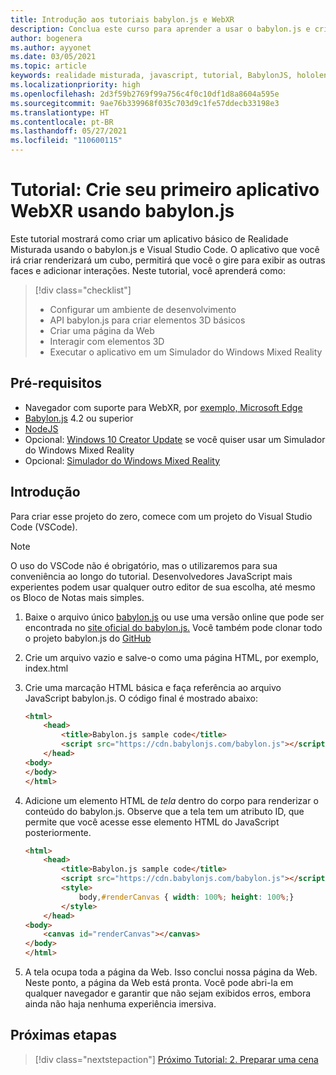 ```yaml
---
title: Introdução aos tutoriais babylon.js e WebXR
description: Conclua este curso para aprender a usar o babylon.js e criar um aplicativo básico de Realidade Misturada.
author: bogenera
ms.author: ayyonet
ms.date: 03/05/2021
ms.topic: article
keywords: realidade misturada, javascript, tutorial, BabylonJS, hololens, realidade misturada, UWP, Windows 10, WebXR, web de imersão
ms.localizationpriority: high
ms.openlocfilehash: 2d3f59b2769f99a756c4f0c10df1d8a8604a595e
ms.sourcegitcommit: 9ae76b339968f035c703d9c1fe57ddecb33198e3
ms.translationtype: HT
ms.contentlocale: pt-BR
ms.lasthandoff: 05/27/2021
ms.locfileid: "110600115"
---
```

# <a name="tutorial-create-your-first-webxr-application-using-babylonjs"></a>Tutorial: Crie seu primeiro aplicativo WebXR usando babylon.js

Este tutorial mostrará como criar um aplicativo básico de Realidade Misturada usando o babylon.js e Visual Studio Code. O aplicativo que você irá criar renderizará um cubo, permitirá que você o gire para exibir as outras faces e adicionar interações. Neste tutorial, você aprenderá como:

> [!div class="checklist"]
> * Configurar um ambiente de desenvolvimento
> * API babylon.js para criar elementos 3D básicos  
> * Criar uma página da Web
> * Interagir com elementos 3D
> * Executar o aplicativo em um Simulador do Windows Mixed Reality

## <a name="prerequisites"></a>Pré-requisitos

* Navegador com suporte para WebXR, por [exemplo, Microsoft Edge](../../../../whats-new/new-microsoft-edge.md)
* [Babylon.js](https://doc.babylonjs.com/divingDeeper/developWithBjs/frameworkVers) 4.2 ou superior
* [NodeJS](https://nodejs.org/)
* Opcional: [Windows 10 Creator Update](https://www.microsoft.com/software-download/windows10) se você quiser usar um Simulador do Windows Mixed Reality
* Opcional: [Simulador do Windows Mixed Reality](../../../platform-capabilities-and-apis/using-the-windows-mixed-reality-simulator.md)

## <a name="getting-started"></a>Introdução

Para criar esse projeto do zero, comece com um projeto do Visual Studio Code (VSCode).

> [!NOTE]
> O uso do VSCode não é obrigatório, mas o utilizaremos para sua conveniência ao longo do tutorial. Desenvolvedores JavaScript mais experientes podem usar qualquer outro editor de sua escolha, até mesmo os Bloco de Notas mais simples.

1. Baixe o arquivo único [babylon.js](https://doc.babylonjs.com/divingDeeper/developWithBjs/frameworkVers) ou use uma versão online que pode ser encontrada no [site oficial do babylon.js.](https://doc.babylonjs.com/divingDeeper/developWithBjs/frameworkVers) Você também pode clonar todo o projeto babylon.js do [GitHub](https://github.com/BabylonJS/Babylon.js)
1. Crie um arquivo vazio e salve-o como uma página HTML, por exemplo, index.html
1. Crie uma marcação HTML básica e faça referência ao arquivo JavaScript babylon.js. O código final é mostrado abaixo:

    ```html
    <html>
        <head>
            <title>Babylon.js sample code</title>
            <script src="https://cdn.babylonjs.com/babylon.js"></script>
        </head>
    <body>
    </body>
    </html>
    ```

1. Adicione um elemento HTML de *tela* dentro do corpo para renderizar o conteúdo do babylon.js. Observe que a tela tem um atributo ID, que permite que você acesse esse elemento HTML do JavaScript posteriormente.

    ```html
    <html>
        <head>
            <title>Babylon.js sample code</title>
            <script src="https://cdn.babylonjs.com/babylon.js"></script>
            <style>
                body,#renderCanvas { width: 100%; height: 100%;}
            </style>
        </head>
    <body>
        <canvas id="renderCanvas"></canvas>
    </body>
    </html>
    ```

1. A tela ocupa toda a página da Web. Isso conclui nossa página da Web. Neste ponto, a página da Web está pronta. Você pode abri-la em qualquer navegador e garantir que não sejam exibidos erros, embora ainda não haja nenhuma experiência imersiva.

## <a name="next-steps"></a>Próximas etapas

> [!div class="nextstepaction"]
> [Próximo Tutorial: 2. Preparar uma cena](prepare-scene-02.md)